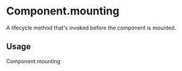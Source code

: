 # Component.mounting

A lifecycle method that's invoked before the component is mounted.

## Usage

Component.mounting

